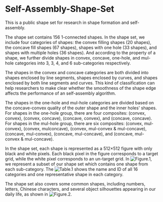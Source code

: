 # Self-Assembly-Shape-Set
  This is a public shape set for research in shape formation and self-assembly.
  
  The shape set contains 156 1-connected shapes. In the shape set, we include four categories of shapes: the convex filling shapes (20 shapes), the concave fill shapes (67 shapes), shapes with one hole (33 shapes), and shapes with multiple holes (36 shapes). And according to the property of a shape, we further divide shapes in convex, concave, one-hole, and mul-hole categories into 3, 3, 4, and 6 sub-categories respectively.
  
  The shapes in the convex and concave categories are both divided into shapes enclosed by line segments, shapes enclosed by curves, and shapes enclosed by both line segments and curves. This kind of classification can help researchers to make clear whether the smoothness of the shape edge affects the performance of an self-assembly algorithm.
  
  The shapes in the one-hole and mul-hole categories are divided based on the concave-convex quality of the outer shape and the inner holes' shapes. For shapes in the one-hole group, there are  four composites: (convex, convex), (convex, concave), (concave, convex), and (concave, concave). For shapes in the mul-hole group, there are six composites: (convex, mul-convex), (convex, mulconcave), (convex, mul-convex & mul-concave), (concave, mul-convex), (concave, mul-concave), and (concave, mul-convex & mul-concave). 
  
  In the shape set, each shape is represented as a 512×512 figure with only black and white pixels. Each black pixel in the figure corresponds to a target grid, while the white pixel corresponds to an un-target grid. In ![Figure.1](https://github.com/Catherine-Chu/Self-Assembly-Shape-Set/image/Figure1.jpg), we represent a subset of our shape set which contains one shape from each sub-category. The ![Table.1](https://github.com/Catherine-Chu/Self-Assembly-Shape-Set/image/Table1.png) shows the name and ID of all 16 categories and one representative shape in each category. 
  
  The shape set also covers some common shapes, including numbers, letters, Chinese characters, and several object silhouettes appearing in our daily life, as shown in ![Figure.2](https://github.com/Catherine-Chu/Self-Assembly-Shape-Set/image/Figure2.jpg).
